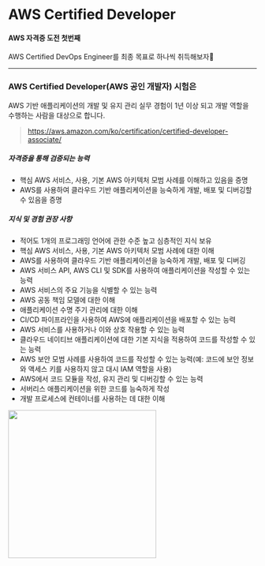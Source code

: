 # AWS Certified Developer
#### AWS 자격증 도전 첫번째
AWS Certified DevOps Engineer를 최종 목표로 하나씩 취득해보자💪  

---

### AWS Certified Developer(AWS 공인 개발자) 시험은
AWS 기반 애플리케이션의 개발 및 유지 관리 실무 경험이 1년 이상 되고 개발 역할을 수행하는 사람을 대상으로 합니다.
> https://aws.amazon.com/ko/certification/certified-developer-associate/
##### 자격증을 통해 검증되는 능력
- 핵심 AWS 서비스, 사용, 기본 AWS 아키텍처 모범 사례를 이해하고 있음을 증명
- AWS를 사용하여 클라우드 기반 애플리케이션을 능숙하게 개발, 배포 및 디버깅할 수 있음을 증명
##### 지식 및 경험 권장 사항
- 적어도 1개의 프로그래밍 언어에 관한 수준 높고 심층적인 지식 보유
- 핵심 AWS 서비스, 사용, 기본 AWS 아키텍처 모범 사례에 대한 이해
- AWS를 사용하여 클라우드 기반 애플리케이션을 능숙하게 개발, 배포 및 디버깅
- AWS 서비스 API, AWS CLI 및 SDK를 사용하여 애플리케이션을 작성할 수 있는 능력
- AWS 서비스의 주요 기능을 식별할 수 있는 능력
- AWS 공동 책임 모델에 대한 이해
- 애플리케이션 수명 주기 관리에 대한 이해
- CI/CD 파이프라인을 사용하여 AWS에 애플리케이션을 배포할 수 있는 능력
- AWS 서비스를 사용하거나 이와 상호 작용할 수 있는 능력
- 클라우드 네이티브 애플리케이션에 대한 기본 지식을 적용하여 코드를 작성할 수 있는 능력
- AWS 보안 모범 사례를 사용하여 코드를 작성할 수 있는 능력(예: 코드에 보안 정보와 액세스 키를 사용하지 않고 대시 IAM 역할을 사용)
- AWS에서 코드 모듈을 작성, 유지 관리 및 디버깅할 수 있는 능력
- 서버리스 애플리케이션을 위한 코드를 능숙하게 작성
- 개발 프로세스에 컨테이너를 사용하는 데 대한 이해
  
<img src="https://user-images.githubusercontent.com/61479654/95557601-00157600-0a50-11eb-9dc2-6f79e29b5a78.png"  width="300" height="300">
